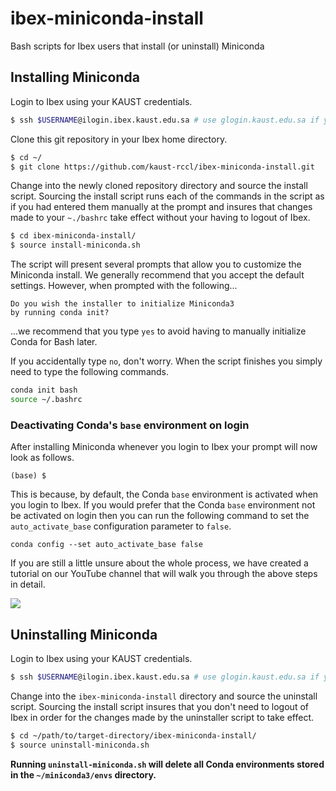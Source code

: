 # ibex-miniconda-install
Bash scripts for Ibex users that install (or uninstall) Miniconda

## Installing Miniconda

Login to Ibex using your KAUST credentials.

```bash
$ ssh $USERNAME@ilogin.ibex.kaust.edu.sa # use glogin.kaust.edu.sa if you need GPU nodes
```

Clone this git repository in your Ibex home directory.

```bash
$ cd ~/
$ git clone https://github.com/kaust-rccl/ibex-miniconda-install.git
```

Change into the newly cloned repository directory and source the install script. Sourcing the 
install script runs each of the commands in the script as if you had entered them manually at 
the prompt and insures that changes made to your `~./bashrc` take effect without your having 
to logout of Ibex.

```bash
$ cd ibex-miniconda-install/
$ source install-miniconda.sh
```

The script will present several prompts that allow you to customize the Miniconda install. We generally 
recommend that you accept the default settings. However, when prompted with the following...

```
Do you wish the installer to initialize Miniconda3
by running conda init?
```

...we recommend that you type `yes` to avoid having to manually initialize Conda for Bash later. 

If you accidentally type `no`, don't worry. When the script finishes you simply need to type the 
following commands.

```bash
conda init bash
source ~/.bashrc
```

### Deactivating Conda's `base` environment on login

After installing Miniconda whenever you login to Ibex your prompt will now look as follows.

```
(base) $
```

This is because, by default, the Conda `base` environment is activated when you login to Ibex. 
If you would prefer that the Conda `base` environment not be activated on login then you 
can run the following command to set the `auto_activate_base` configuration parameter to `false`.

```
conda config --set auto_activate_base false
```

If you are still a little unsure about the whole process, we have created a tutorial on our 
YouTube channel that will walk you through the above steps in detail.

[![](http://img.youtube.com/vi/X-W7aVXH3_w/0.jpg)](http://www.youtube.com/watch?v=X-W7aVXH3_w "How to install Miniconda3 into your Ibex home directory")

## Uninstalling Miniconda

Login to Ibex using your KAUST credentials.

```bash
$ ssh $USERNAME@ilogin.ibex.kaust.edu.sa # use glogin.kaust.edu.sa if you need GPU nodes
```

Change into the `ibex-miniconda-install` directory and source the uninstall script. Sourcing 
the install script insures that you don't need to logout of Ibex in order for the changes made 
by the uninstaller script to take effect. 

```bash
$ cd ~/path/to/target-directory/ibex-miniconda-install/
$ source uninstall-miniconda.sh
```

**Running `uninstall-miniconda.sh` will delete all Conda environments stored in the
`~/miniconda3/envs` directory.**
